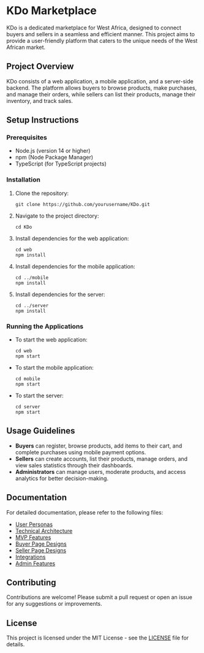 # KDo Marketplace

KDo is a dedicated marketplace for West Africa, designed to connect buyers and sellers in a seamless and efficient manner. This project aims to provide a user-friendly platform that caters to the unique needs of the West African market.

## Project Overview

KDo consists of a web application, a mobile application, and a server-side backend. The platform allows buyers to browse products, make purchases, and manage their orders, while sellers can list their products, manage their inventory, and track sales.

## Setup Instructions

### Prerequisites

- Node.js (version 14 or higher)
- npm (Node Package Manager)
- TypeScript (for TypeScript projects)

### Installation

1. Clone the repository:
   ```
   git clone https://github.com/yourusername/KDo.git
   ```

2. Navigate to the project directory:
   ```
   cd KDo
   ```

3. Install dependencies for the web application:
   ```
   cd web
   npm install
   ```

4. Install dependencies for the mobile application:
   ```
   cd ../mobile
   npm install
   ```

5. Install dependencies for the server:
   ```
   cd ../server
   npm install
   ```

### Running the Applications

- To start the web application:
  ```
  cd web
  npm start
  ```

- To start the mobile application:
  ```
  cd mobile
  npm start
  ```

- To start the server:
  ```
  cd server
  npm start
  ```

## Usage Guidelines

- **Buyers** can register, browse products, add items to their cart, and complete purchases using mobile payment options.
- **Sellers** can create accounts, list their products, manage orders, and view sales statistics through their dashboards.
- **Administrators** can manage users, moderate products, and access analytics for better decision-making.

## Documentation

For detailed documentation, please refer to the following files:

- [User Personas](docs/user-personas.md)
- [Technical Architecture](docs/technical-architecture.md)
- [MVP Features](docs/mvp-features.md)
- [Buyer Page Designs](docs/page-designs/buyer-pages.md)
- [Seller Page Designs](docs/page-designs/seller-pages.md)
- [Integrations](docs/integrations.md)
- [Admin Features](docs/admin-features.md)

## Contributing

Contributions are welcome! Please submit a pull request or open an issue for any suggestions or improvements.

## License

This project is licensed under the MIT License - see the [LICENSE](LICENSE) file for details.